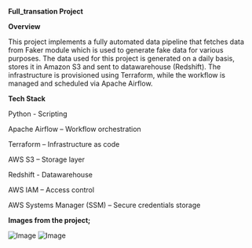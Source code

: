 **Full_transation Project**

**Overview**

This project implements a fully automated data pipeline that fetches data from Faker module which is used to generate fake data for various purposes. 
The data used for this project is generated on a daily basis, stores it in Amazon S3 and sent to datawarehouse (Redshift). The infrastructure is provisioned using Terraform, while the workflow is managed and scheduled via Apache Airflow.


**Tech Stack**

Python - Scripting

Apache Airflow – Workflow orchestration

Terraform – Infrastructure as code

AWS S3 – Storage layer

Redshift - Datawarehouse

AWS IAM – Access control

AWS Systems Manager (SSM) – Secure credentials storage

**Images from the project;**

![Image](https://github.com/user-attachments/assets/19253cb9-6a8b-4feb-8101-fafe24cd9b92)
![Image](https://github.com/user-attachments/assets/862ac6d2-86f8-46e3-893e-e47fc9cb1286)


